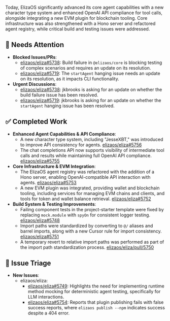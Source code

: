 Today, ElizaOS significantly advanced its core agent capabilities with a new character type system and enhanced OpenAI API compliance for tool calls, alongside integrating a new EVM plugin for blockchain tooling. Core infrastructure was also strengthened with a Hono server and refactored agent registry, while critical build and testing issues were addressed.

## 🚨 Needs Attention 
- **Blocked Issues/PRs**:
    - [elizaos/eliza#5738](https://github.com/elizaos/eliza/issues/5738): Build failure in `@elizaos/core` is blocking testing of complex scenarios and requires an update on its resolution.
    - [elizaos/eliza#5719](https://github.com/elizaos/eliza/issues/5719): The `startAgent` hanging issue needs an update on its resolution, as it impacts CLI functionality.
- **Urgent Discussions**:
    - [elizaos/eliza#5738](https://github.com/elizaos/eliza/issues/5738): jkbrooks is asking for an update on whether the build failure issue has been resolved.
    - [elizaos/eliza#5719](https://github.com/elizaos/eliza/issues/5719): jkbrooks is asking for an update on whether the `startAgent` hanging issue has been resolved.

## ✅ Completed Work
- **Enhanced Agent Capabilities & API Compliance**:
    - A new character type system, including "JesseXBT," was introduced to improve API consistency for agents. [elizaos/eliza#5756](https://github.com/elizaos/eliza/pull/5756)
    - The chat completions API now supports visibility of intermediate tool calls and results while maintaining full OpenAI API compliance. [elizaos/eliza#5755](https://github.com/elizaos/eliza/pull/5755)
- **Core Infrastructure & EVM Integration**:
    - The ElizaOS agent registry was refactored with the addition of a Hono server, enabling OpenAI-compatible API interaction with agents. [elizaos/eliza#5753](https://github.com/elizaos/eliza/pull/5753)
    - A new EVM plugin was integrated, providing wallet and blockchain tooling, including services for managing EVM chains and clients, and tools for token and wallet balance retrieval. [elizaos/eliza#5752](https://github.com/elizaos/eliza/pull/5752)
- **Build System & Testing Improvements**:
    - Failing component tests in the project-starter template were fixed by replacing `mock.module` with `spyOn` for consistent logger testing. [elizaos/eliza#5748](https://github.com/elizaos/eliza/pull/5748)
    - Import paths were standardized by converting to `@/` aliases and barrel imports, along with a new Cursor rule for import consistency. [elizaos/eliza#5751](https://github.com/elizaos/eliza/pull/5751)
    - A temporary revert to relative import paths was performed as part of the import path standardization process. [elizaos/eliza/pull/5750](https://github.com/elizaos/eliza/pull/5750)

## 🐞 Issue Triage
- **New Issues**:
    - elizaos/eliza:
        - [elizaos/eliza#5749](https://github.com/elizaos/eliza/issues/5749): Highlights the need for implementing runtime method mocking for deterministic agent testing, specifically for LLM interactions.
        - [elizaos/eliza#5754](https://github.com/elizaos/eliza/issues/5754): Reports that plugin publishing fails with false success reports, where `elizaos publish --npm` indicates success despite a 404 error.